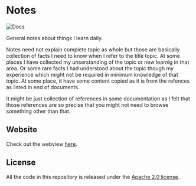 # Notes

![Docs](https://github.com/swapnilgm/notes/workflows/Docs/badge.svg)

General notes about things I learn daily. 

Notes need not explain complete topic as whole but those are basically collection of facts I need to know when I refer to the title topic. At some places I have collected my unserstanding of the topic or new learnig in that area. Or some rare facts I had understood about the topic though my experience which might not be required in minimum knowledge of that topic. At some place, it have some content copied as it is from the refences as listed in end of documents. 

It might be just collection of references in some documentation as I felt that those references are so precise that you might not need to browse something other than that.

## Website

Check out the webview [here](https://swapnilgm.github.io/notes/).

## License

All the code in this repository is released under the [Apache 2.0 license](LICENSE).